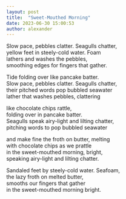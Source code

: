 ```yaml
---
layout: post
title:  "Sweet-Mouthed Morning"
date: 2023-06-30 15:00:53
author: alexander
---
```


Slow pace, pebbles clatter. Seagulls chatter,  
yellow feet in steely-cold water. Foam  
lathers and washes the pebbles,  
smoothing edges for fingers that gather.  
  
Tide folding over like pancake batter.  
Slow pace, pebbles clatter. Seagulls chatter,  
their pitched words pop bubbled seawater   
lather that washes pebbles, clattering  
  
like chocolate chips rattle,  
folding over in pancake batter.  
Seagulls speak airy-light and lilting chatter,  
pitching words to pop bubbled seawater  
  
and make fine the froth on butter, melting  
with chocolate chips as we prattle  
in the sweet-mouthed morning, bright,  
speaking airy-light and lilting chatter.  
  
Sandaled feet by steely-cold water. Seafoam,  
the lazy froth on melted butter,  
smooths our fingers that gather  
in the sweet-mouthed morning bright.  
